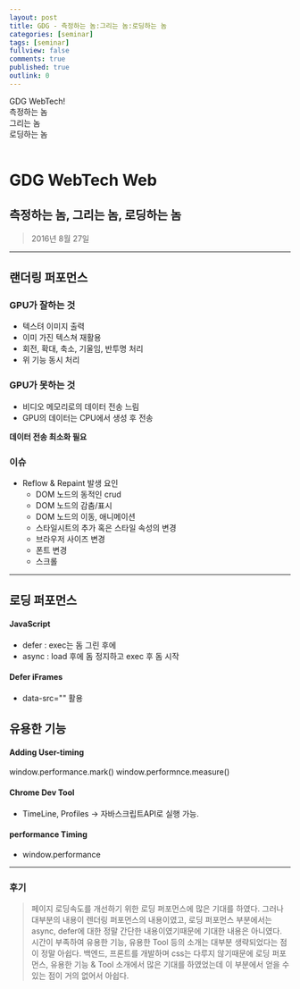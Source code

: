 ```yaml
---
layout: post
title: GDG - 측정하는 놈:그리는 놈:로딩하는 놈
categories: [seminar]
tags: [seminar]
fullview: false
comments: true
published: true
outlink: 0
---
```

GDG WebTech!  
측정하는 놈  
그리는 놈  
로딩하는 놈  
<br />
  
# **GDG WebTech Web**
## **측정하는 놈, 그리는 놈, 로딩하는 놈**
>2016년 8월 27일
---

## 랜더링 퍼포먼스

### GPU가 잘하는 것
 - 텍스텨 이미지 출력
 - 이미 가진 텍스쳐 재활용
 - 회전, 확대, 축소, 기울임, 반투명 처리
 - 위 기능 동시 처리

### GPU가 못하는 것
 - 비디오 메모리로의 데이터 전송 느림
 - GPU의 데이터는 CPU에서 생성 후 전송

**데이터 전송 최소화 필요**

### 이슈
 - Reflow & Repaint 발생 요인
    * DOM 노드의 동적인 crud
    * DOM 노드의 감춤/표시
    * DOM 노드의 이동, 애니메이션
    * 스타일시트의 추가 혹은 스타일 속성의 변경
    * 브라우저 사이즈 변경
    * 폰트 변경
    * 스크롤

---

## 로딩 퍼포먼스

#### JavaScript
 - defer : exec는 돔 그린 후에
 - async : load 후에 돔 정지하고 exec 후 돔 시작

#### Defer iFrames
 - data-src="" 활용

## 유용한 기능

#### Adding User-timing
window.performance.mark()
window.performnce.measure()

#### Chrome Dev Tool
- TimeLine, Profiles -> 자바스크립트API로 실행 가능.

#### performance Timing
- window.performance


---

### 후기
> 페이지 로딩속도를 개선하기 위한 로딩 퍼포먼스에 많은 기대를 하였다.
> 그러나 대부분의 내용이 렌더링 퍼포먼스의 내용이였고, 로딩 퍼포먼스 부분에서는
> async, defer에 대한 정말 간단한 내용이였기때문에 기대한 내용은 아니였다.  
> 시간이 부족하여 유용한 기능, 유용한 Tool 등의 소개는 대부분 생략되었다는 점이 정말 아쉽다. 
> 백엔드, 프론트를 개발하며 css는 다루지 않기때문에 로딩 퍼포먼스, 유용한 기능 & Tool 소개에서 
> 많은 기대를 하였었는데 이 부분에서 얻을 수 있는 점이 거의 없어서 아쉽다.


